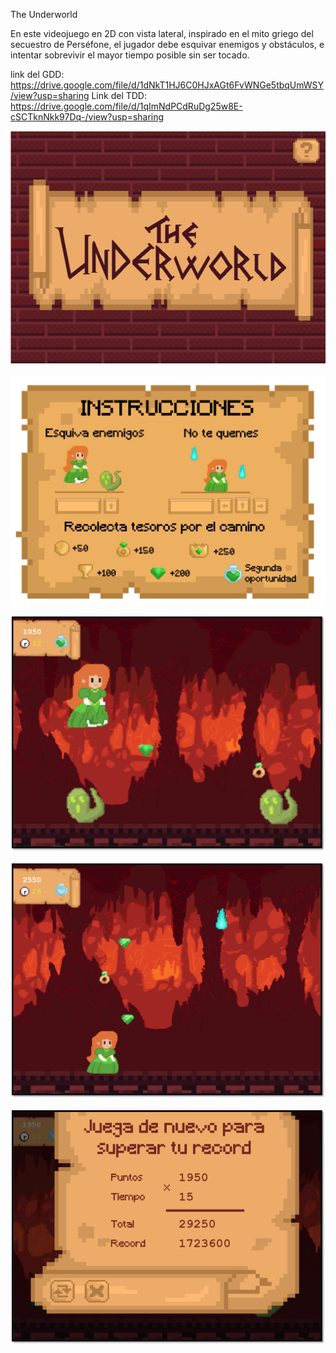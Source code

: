 The Underworld

En este videojuego en 2D con vista lateral, inspirado en el mito griego del secuestro de Perséfone, el jugador
debe esquivar enemigos y obstáculos, e intentar sobrevivir el mayor tiempo posible sin ser tocado.

link del GDD: https://drive.google.com/file/d/1dNkT1HJ6C0HJxAGt6FvWNGe5tbqUmWSY/view?usp=sharing
Link del TDD: https://drive.google.com/file/d/1qImNdPCdRuDg25w8E-cSCTknNkk97Dq-/view?usp=sharing

![Captura del menu principal](assets/images/capturamenu.png)

![Captura de la escena de ayuda](assets/images/fondoayuda.png)

![Captura de la primera etapa del juego](assets/images/capturaetapa1.png)

![Captura de la segunda etapa del juego](assets/images/capturaetapa2.png)

![Captura de la escena Fin](assets/images/capturafin.png)
